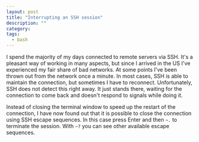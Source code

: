 ```yaml
---
layout: post
title: "Interrupting an SSH session"
description: ""
category: 
tags:
  - bash
---
```


I spend the majority of my days connected to remote servers via SSH. It's a
pleasant way of working in many aspects, but since I arrived in the US I've
experienced my fair share of bad networks. At some points I've been thrown out
from the network once a minute. In most cases, SSH is able to maintain the 
connection, but sometimes I have to reconnect. Unfortunately, SSH does not detect
this right away. It just stands there, waiting for the connection to come back
and doesn't respond to signals while doing it.

Instead of closing the terminal window to speed up the restart of the connection,
I have now found out that it is possible to close the connection using SSH
escape sequences. In this case press Enter and then `~.` to terminate the session.
With `~?` you can see other available escape sequences.
